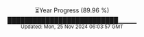 <p align="center">
⏳Year Progress (89.96 %)<br>
██████████████████████████▁▁▁▁ <br>
<sub>Updated: Mon, 25 Nov 2024 06:03:57 GMT</sub>
</p>

